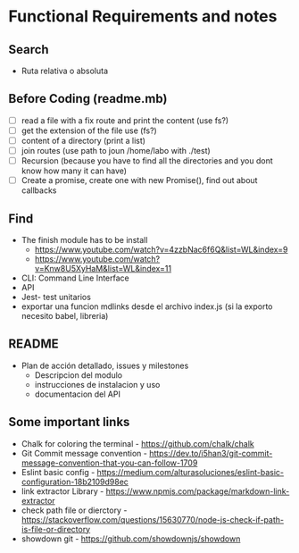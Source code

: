# Functional Requirements and notes

## Search
- Ruta relativa o absoluta

## Before Coding (readme.mb)
- [ ] read a file with a fix route and print the content (use fs?)
- [ ] get the extension of the file use (fs?)
- [ ] content of a directory (print a list)
- [ ] join routes (use path to joun /home/labo with ./test)
- [ ] Recursion (because you have to find all the directories and you dont know how many it can have)
- [ ] Create a promise, create one with new Promise(), find out about callbacks

## Find
- The finish module has to be install 
    - https://www.youtube.com/watch?v=4zzbNac6f6Q&list=WL&index=9
    - https://www.youtube.com/watch?v=Knw8U5XyHaM&list=WL&index=11
- CLI: Command Line Interface 
- API
- Jest- test unitarios
- exportar una funcion mdlinks desde el archivo index.js (si la exporto necesito babel, libreria)

## README 
- Plan de acción detallado, issues y milestones
  - Descripcion del modulo
  - instrucciones de instalacion y uso
  - documentacion del API

## Some important links

- Chalk for coloring the terminal - https://github.com/chalk/chalk
- Git Commit message convention - https://dev.to/i5han3/git-commit-message-convention-that-you-can-follow-1709
- Eslint basic config - https://medium.com/alturasoluciones/eslint-basic-configuration-18b2109d98ec
- link extractor Library - https://www.npmjs.com/package/markdown-link-extractor
- check path file or dierctory - https://stackoverflow.com/questions/15630770/node-js-check-if-path-is-file-or-directory
- showdown git - https://github.com/showdownjs/showdown